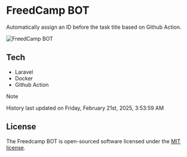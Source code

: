 # FreedCamp BOT

Automatically assign an ID before the task title based on Github Action.

![FreedCamp BOT](https://repository-images.githubusercontent.com/737932867/7d34798b-2680-471c-b089-a78a718d3d6a)

## Tech

- Laravel
- Docker
- Github Action

> [!NOTE]  
> History last updated on Friday, February 21st, 2025, 3:53:59 AM

## License

The Freedcamp BOT is open-sourced software licensed under the [MIT license](https://opensource.org/licenses/MIT).
